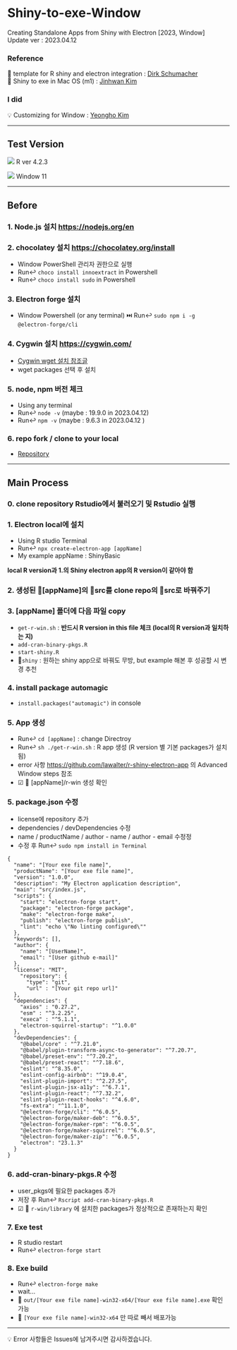# Shiny-to-exe-Window

Creating Standalone Apps from Shiny with Electron [2023, Window]
<br>
Update ver : 2023.04.12

### Reference
📓 template for R shiny and electron integration : [Dirk Schumacher](https://github.com/dirkschumacher/r-shiny-electron)
<br>
📕 Shiny to exe in Mac OS (m1) : [Jinhwan Kim](https://github.com/zarathucorp/shiny-electron-template-m1-2023)

### I did
💡 Customizing for Window : [Yeongho Kim](https://github.com/thisis05)

---

## Test Version 

![](https://img.shields.io/badge/R-grey?style=for-the-badge&logo=R) R ver 4.2.3

![](https://img.shields.io/badge/Window-blue?style=for-the-badge&logo=microsoft) Window 11

---

## Before

### 1. Node.js 설치 https://nodejs.org/en


### 2. chocolatey 설치 https://chocolatey.org/install

  - Window PowerShell 관리자 권한으로 실행
  - Run↩️ `choco install innoextract` in Powershell
  - Run↩️ `choco install sudo` in Powershell
  
  
### 3. Electron forge 설치

  - Window Powershell (or any terminal) ⏭️ Run↩️ `sudo npm i -g @electron-forge/cli`


### 4. Cygwin 설치 https://cygwin.com/

   - [Cygwin wget 설치 참조글](https://superuser.com/questions/693284/wget-command-not-working-in-cygwin)
   - wget packages 선택 후 설치
 
 
### 5. node, npm 버전 체크

  - Using any terminal
  - Run↩️ `node -v` (maybe : 19.9.0 in 2023.04.12)
  - Run↩️ `npm -v` (maybe : 9.6.3 in 2023.04.12 )


### 6. repo fork / clone to your local
  
  - [Repository](https://github.com/thisis05/Shiny-to-exe-Window)
  
--- 

## Main Process 


### 0. clone repository Rstudio에서 불러오기 및 Rstudio 실행
 

### 1. Electron local에 설치 

  - Using R studio Terminal
  - Run↩️ `npx create-electron-app [appName]` 
  - My example appName : ShinyBasic
  
  **local R version과 1.의 Shiny electron app의 R version이 같아야 함**


### 2. 생성된 📁[appName]의  📁src를 clone repo의 📁src로 바꿔주기


### 3. [appName] 폴더에 다음 파일 copy 

  - `get-r-win.sh` : **반드시 R version in this file 체크 (local의 R version과 일치하는 지)** 
  - `add-cran-binary-pkgs.R`
  - `start-shiny.R`
  - 📁`shiny` : 원하는 shiny app으로 바꿔도 무방, but example 해본 후 성공할 시 변경 추천


### 4. install package automagic 

  - `install.packages("automagic")` in console

### 5. App 생성

  - Run↩️ `cd [appName]` : change Directroy 
  - Run↩️ `sh ./get-r-win.sh` : R app 생성 (R version 별 기본 packages가 설치됨)
  - error 사항 https://github.com/lawalter/r-shiny-electron-app 의 Advanced Window steps 참조
  - ☑ 📁 [appName]/r-win 생성 확인
  
### 5. package.json 수정

  - license에 repository 추가
  - dependencies / devDependencies 수정
  - name / productName / author - name / author - email 수정정  
  - 수정 후 Run↩️ `sudo npm install in Terminal`

```
{
  "name": "[Your exe file name]",
  "productName": "[Your exe file name]",
  "version": "1.0.0",
  "description": "My Electron application description",
  "main": "src/index.js",
  "scripts": {
    "start": "electron-forge start",
    "package": "electron-forge package",
    "make": "electron-forge make",
    "publish": "electron-forge publish",
    "lint": "echo \"No linting configured\""
  },
  "keywords": [],
  "author": {
    "name": "[UserName]",
    "email": "[User github e-mail]"
  },
  "license": "MIT",
    "repository": {
      "type": "git",
      "url" : "[Your git repo url]"
  },
  "dependencies": {
    "axios" : "0.27.2",
    "esm" : "^3.2.25",
    "execa" : "^5.1.1",
    "electron-squirrel-startup": "^1.0.0"
  },
  "devDependencies": {
    "@babel/core" : "^7.21.0",
    "@babel/plugin-transform-async-to-generator": "^7.20.7",
    "@babel/preset-env": "^7.20.2",
    "@babel/preset-react": "^7.18.6",
    "eslint": "^8.35.0",
    "eslint-config-airbnb": "^19.0.4",
    "eslint-plugin-import": "^2.27.5",
    "eslint-plugin-jsx-a11y": "^6.7.1",
    "eslint-plugin-react": "^7.32.2",
    "eslint-plugin-react-hooks": "^4.6.0",
    "fs-extra": "^11.1.0",
    "@electron-forge/cli": "^6.0.5",
    "@electron-forge/maker-deb": "^6.0.5",
    "@electron-forge/maker-rpm": "^6.0.5",
    "@electron-forge/maker-squirrel": "^6.0.5",
    "@electron-forge/maker-zip": "^6.0.5",
    "electron": "23.1.3"
  }
}
```

### 6. add-cran-binary-pkgs.R 수정 

  - user_pkgs에 필요한 packages 추가 
  - 저장 후 Run↩️ `Rscript add-cran-binary-pkgs.R`
  - ☑ 📁 `r-win/library` 에 설치한 packages가 정상적으로 존재하는지 확인

  
### 7. Exe test 

 - R studio restart
 - Run↩️ `electron-forge start`


### 8. Exe build

 - Run↩️ `electron-forge make`
 - wait...
 - 📁 `out/[Your exe file name]-win32-x64/[Your exe file name].exe` 확인 가능
 - 📁 `[Your exe file name]-win32-x64` 만 따로 빼서 배포가능
 
 ---
 
💡 Error 사항들은 Issues에 남겨주시면 감사하겠습니다. 

 
 


